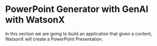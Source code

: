 # PowerPoint Generator with GenAI with WatsonX

In this section we are going to build an application that given a content, WatsonX will create a PowerPoint Presentation.